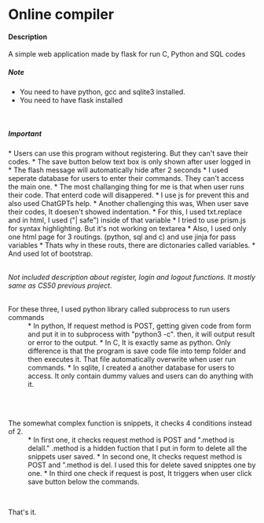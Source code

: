 <h1> Online compiler </h1>


<h4> Description </h4>
<p>A simple web application made by flask for run C, Python and SQL codes</p>

<h5>Note</h5>
<ul>
   <li>You need to have python, gcc and sqlite3 installed.</li>
   <li>You need to have flask installed</li>
</ul>
<br>

<h5>Important</h5>
* Users can use this program without registering. But they can't save their codes.
* The save button below text box is only shown after user logged in
* The flash message will automatically hide after 2 seconds
* I used seperate database for users to enter their commands. They can't access the main one.
* The most challanging thing for me is that when user runs their code. That enterd code will disappered.
* I use js for prevent this and also used ChatGPTs help.
* Another challenging this was, When user save their codes, It doesen't showed indentation.
* For this, I used txt.replace and in html, I used ("| safe") inside of that variable
* I tried to use prism.js for syntax highlighting. But it's not working on textarea
* Also, I used only one html page for 3 routings. (python, sql and c) and use jinja for pass variables
* Thats why in these routs, there are dictonaries called variables.
* And used lot of bootstrap.
<br><br>

<i> Not included description about register, login and logout functions. It mostly same as CS50 previous project. </i>
<br><br>

<dl>
   <dt>For these three, I used python library called subprocess to run users commands</dt>
   <dd>
   * In python, If request method is POST, getting given code from form and put it in to subprocess with "python3 -c". then, it will output result or error to the output.
   * In C, It is exactly same as python. Only difference is that the program is save code file into temp folder and then executes it. That file automatically overwrite when user run commands.
   * In sqlite, I created a another database for users to access. It only contain dummy values and users can do anything with it.
   </dd>
</dl>
<br><br>
<dl>
   <dt>The somewhat complex function is snippets, it checks 4 conditions instead of 2. </dt>
   <dd>
   * In first one, it checks request method is POST and ".method is delall." .method is a hidden fuction that I put in form to delete all the snippets user saved.
   * In second one, It checks request method is POST and ".method is del. I used this for delete saved snipptes one by one.
   * In third one check if request is post, It triggers when user click save button below the commands.
   </dd>
</dl>
<br>

That's it.
